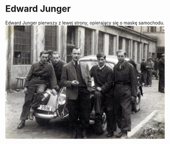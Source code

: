 # Edward Junger

Edward Junger pierwszy z lewej strony, opierający się o maskę samochodu.
![image-01.jpg](image-01.jpg)
